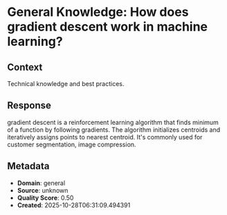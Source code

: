 # General Knowledge: How does gradient descent work in machine learning?

## Context
Technical knowledge and best practices.

## Response
gradient descent is a reinforcement learning algorithm that finds minimum of a function by following gradients. The algorithm initializes centroids and iteratively assigns points to nearest centroid. It's commonly used for customer segmentation, image compression.

## Metadata
- **Domain**: general
- **Source**: unknown
- **Quality Score**: 0.50
- **Created**: 2025-10-28T06:31:09.494391